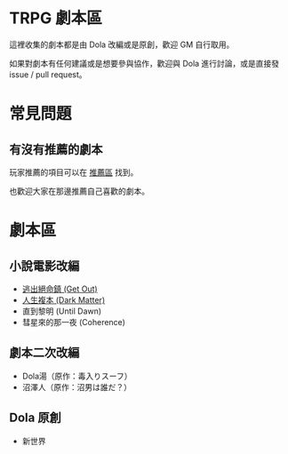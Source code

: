 # TRPG 劇本區

這裡收集的劇本都是由 Dola 改編或是原創，歡迎 GM 自行取用。

如果對劇本有任何建議或是想要參與協作，歡迎與 Dola 進行討論，或是直接發 issue / pull request。

# 常見問題

## 有沒有推薦的劇本

玩家推薦的項目可以在 [推薦區](https://github.com/DolaTRPG/Scenarios/issues?&q=label%3A%E6%8E%A8%E8%96%A6) 找到。

也歡迎大家在那邊推薦自己喜歡的劇本。

# 劇本區

## 小說電影改編

- [逃出絕命鎮 (Get Out)](./get_out/)
- [人生複本 (Dark Matter)](./dark_matter/)
- 直到黎明 (Until Dawn)
- 彗星來的那一夜 (Coherence)

## 劇本二次改編

- Dola湯（原作：毒入りスーフ）
- 沼澤人（原作：沼男は誰だ？）

## Dola 原創

- 新世界

